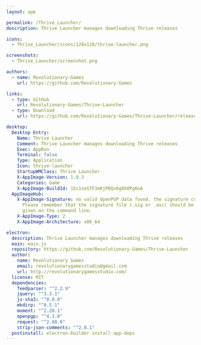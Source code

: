 ```yaml
---
layout: app

permalink: /Thrive_Launcher/
description: Thrive Launcher manages downloading Thrive releases

icons:
  - Thrive_Launcher/icons/128x128/thrive-launcher.png

screenshots:
  - Thrive_Launcher/screenshot.png

authors:
  - name: Revolutionary-Games
    url: https://github.com/Revolutionary-Games

links:
  - type: GitHub
    url: Revolutionary-Games/Thrive-Launcher
  - type: Download
    url: https://github.com/Revolutionary-Games/Thrive-Launcher/releases

desktop:
  Desktop Entry:
    Name: Thrive Launcher
    Comment: Thrive Launcher manages downloading Thrive releases
    Exec: AppRun
    Terminal: false
    Type: Application
    Icon: thrive-launcher
    StartupWMClass: Thrive Launcher
    X-AppImage-Version: 1.0.3
    Categories: Game
    X-AppImage-BuildId: 1Ec1veSfF3oKjPDQv6g8k0Pg6nA
  AppImageHub:
    X-AppImage-Signature: no valid OpenPGP data found. the signature could not be verified.
      Please remember that the signature file (.sig or .asc) should be the first file
      given on the command line.
    X-AppImage-Type: 2
    X-AppImage-Architecture: x86_64

electron:
  description: Thrive Launcher manages downloading Thrive releases
  main: main.js
  repository: https://github.com/Revolutionary-Games/Thrive-Launcher
  author:
    name: Revolutionary Games
    email: revolutionarygamesstudio@gmail.com
    url: http://revolutionarygamesstudio.com/
  license: MIT
  dependencies:
    feedparser: "^2.2.9"
    jquery: "^3.3.1"
    js-sha3: "^0.8.0"
    mkdirp: "^0.5.1"
    moment: "^2.20.1"
    openpgp: "^4.3.0"
    request: "^2.88.0"
    strip-json-comments: "^2.0.1"
  postinstall: electron-builder install-app-deps
---
```

